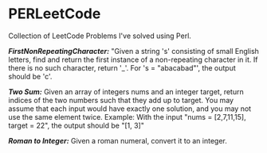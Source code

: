 # PERLeetCode
Collection of LeetCode Problems I've solved using Perl.

***FirstNonRepeatingCharacter:***
"Given a string 's' consisting of small English letters, find and return the first instance of a non-repeating character in it. If there is no such character, return '_'.
For 's = "abacabad"', the output should be 'c'.

***Two Sum:***
Given an array of integers nums and an integer target, return indices of the two numbers such that they add up to target.
You may assume that each input would have exactly one solution, and you may not use the same element twice.
Example: With the input "nums = [2,7,11,15], target = 22", the output should be "[1, 3]"

***Roman to Integer:*** Given a roman numeral, convert it to an integer.

